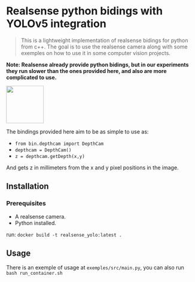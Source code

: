 # Realsense python bidings with YOLOv5 integration

 > This is a lightweight implementation of realsense bidings for python from c++. The goal is to use the realsense camera along with some exemples on how to use it in some computer vision projects. 
 
 **Note: Realsense already provide python bidings, but in our experiments they run slower than the ones provided here, and also are more complicated to use.**
 
<img src="https://your-image-url.type](https://github.com/GuintherKovalski/realsense_bidings_with_yolov5/blob/main/images/exemple.png" width="100" height="100">

The bindings provided here aim to be as simple to use as:

- `from bin.depthcam import DepthCam` 
- `depthcam = DepthCam()`
- `z = depthcam.getDepth(x,y)`

And gets z in millimeters from the x and y pixel positions in the image.

## Installation
### Prerequisites
* A realsense camera.
* Python installed.

run:
`docker build -t realsense_yolo:latest .`

## Usage
There is an exemple of usage at `exemples/src/main.py`, you can also run `bash run_container.sh`




